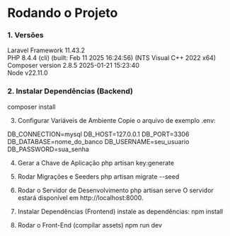 # Rodando o Projeto

### 1. Versões

Laravel Framework 11.43.2 <br/>
PHP 8.4.4 (cli) (built: Feb 11 2025 16:24:56) (NTS Visual C++ 2022 x64) <br/>
Composer version 2.8.5 2025-01-21 15:23:40 <br/>
Node v22.11.0


### 2. **Instalar Dependências (Backend)**


composer install


3. Configurar Variáveis de Ambiente
Copie o arquivo de exemplo .env:

DB_CONNECTION=mysql
DB_HOST=127.0.0.1
DB_PORT=3306
DB_DATABASE=nome_do_banco
DB_USERNAME=seu_usuario
DB_PASSWORD=sua_senha


4. Gerar a Chave de Aplicação
php artisan key:generate


5. Rodar Migrações e Seeders
php artisan migrate --seed


6. Rodar o Servidor de Desenvolvimento
php artisan serve
O servidor estará disponível em http://localhost:8000.

7. Instalar Dependências (Frontend)
instale as dependências:
npm install


8. Rodar o Front-End (compilar assets)
npm run dev
